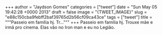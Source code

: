 
+++
author = "Jaydson Gomes"
categories = ["tweet"]
date = "Sun May 05 19:42:28 +0000 2013"
draft = false
image = "{TWEET_IMAGE}"
slug = "e88c150cba9febff2baf39765d2b56cf09ca43ce"
tags = ["tweet"]
title = """Passeio em família hj. Tr..."""
+++
Passeio em família hj. Trouxe mãe e irmã pro cinema. Elas vão no Iron man e eu no Legião.

